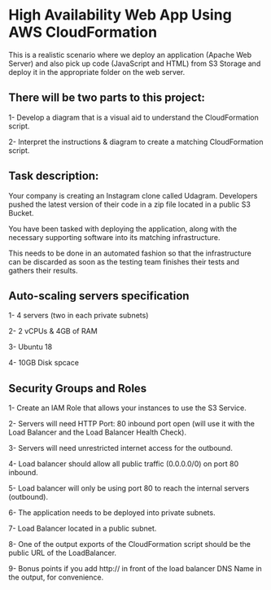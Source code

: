 # High Availability Web App Using AWS CloudFormation

This is a realistic scenario where we deploy an application (Apache Web Server) and also pick up code (JavaScript and HTML) from S3 Storage and deploy it in the appropriate folder on the web server.

## There will be two parts to this project:

1- Develop a diagram that is a visual aid to understand the CloudFormation script.

2- Interpret the instructions & diagram to create a matching CloudFormation script.


## Task description:

Your company is creating an Instagram clone called Udagram. Developers pushed the latest version of their code in a zip file located in a public S3 Bucket.

You have been tasked with deploying the application, along with the necessary supporting software into its matching infrastructure.

This needs to be done in an automated fashion so that the infrastructure can be discarded as soon as the testing team finishes their tests and gathers their results.

## Auto-scaling servers specification

1- 4 servers (two in each private subnets)

2- 2 vCPUs & 4GB of RAM

3- Ubuntu 18

4- 10GB Disk spcace

## Security Groups and Roles

1- Create an IAM Role that allows your instances to use the S3 Service.

2- Servers will need HTTP Port: 80 inbound port open (will use it with the Load Balancer and the Load Balancer Health Check).

3- Servers will need unrestricted internet access for the outbound.

4- Load balancer should allow all public traffic (0.0.0.0/0) on port 80 inbound.

5- Load balancer will only be using port 80 to reach the internal servers (outbound).

6- The application needs to be deployed into private subnets.

7- Load Balancer located in a public subnet.

8- One of the output exports of the CloudFormation script should be the public URL of the LoadBalancer.

9- Bonus points if you add http:// in front of the load balancer DNS Name in the output, for convenience.
